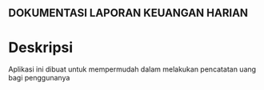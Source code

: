 ## DOKUMENTASI LAPORAN KEUANGAN HARIAN

# Deskripsi

Aplikasi ini dibuat untuk mempermudah dalam melakukan pencatatan uang bagi penggunanya 
